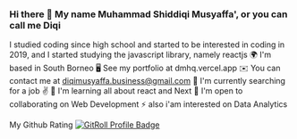 ### Hi there 👋 My name Muhammad Shiddiqi Musyaffa', or you can call me Diqi

I studied coding since high school and started to be interested in coding in 2019, and I started studying the javascript library, namely reactjs
🌍  I'm based in South Borneo
🖥️  See my portfolio at dmhq.vercel.app
✉️  You can contact me at diqimusyaffa.business@gmail.com
🚀  I'm currently searching for a job ✌
🧠  I'm learning all about react and Next
🤝  I'm open to collaborating on Web Development
⚡  also i'am interested on Data Analytics

My Github Rating
<a href="https://gitroll.io/profile/uDRtWYL0J2VUcEUBxSmCI5Ojnj0g1" target="_blank"><img src="https://gitroll.io/api/badges/profiles/v1/uDRtWYL0J2VUcEUBxSmCI5Ojnj0g1" alt="GitRoll Profile Badge"/></a>
<!--
**diqimusyaffa29/diqimusyaffa29** is a ✨ _special_ ✨ repository because its `README.md` (this file) appears on your GitHub profile.

Here are some ideas to get you started:

- 🔭 I’m currently working on ...
- 🌱 I’m currently learning ...
- 👯 I’m looking to collaborate on ...
- 🤔 I’m looking for help with ...
- 💬 Ask me about ...
- 📫 How to reach me: ...
- 😄 Pronouns: ...
- ⚡ Fun fact: ...
-->
